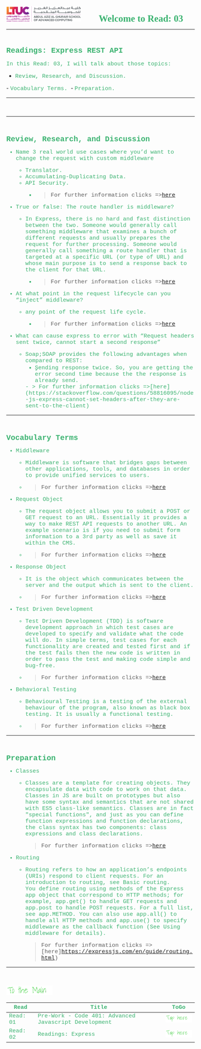<img src="../assets/logo.png"
 title="LTUC-Abdul Aziz Al Ghurair School of Advanced Computing" width="200" />  &nbsp;&nbsp;&nbsp;&nbsp;&nbsp;&nbsp;&nbsp;&nbsp;&nbsp;&nbsp; <span style="font-family:Papyrus; font-size:25px;color:rgb(60, 179, 113)">**Welcome to Read: 03**</span>

---
<br>

<span style="font-family:Courier New; font-size:20px;color:rgb(60, 179, 113)"> **Readings: Express REST API** </span>

<span style="font-family:Courier New; font-size:15px;color:rgb(60, 179, 113)">In this Read: 03, I will talk about those topics:
</span>

- <span style="font-family:Courier New; font-size:15px;color:rgb(60, 179, 113)">Review, Research, and Discussion.
</span>
- <span style="font-family:Courier New; font-size:15px;color:rgb(60, 179, 113)"> Vocabulary Terms.
</span>
- <span style="font-family:Courier New; font-size:15px;color:rgb(60, 179, 113)"> Preparation.

<br>

---
<br>

---
<br>

<span style="font-family:Courier New; font-size:20px;color:rgb(60, 179, 113)">**Review, Research, and Discussion** </span>

- <span style="font-family:Courier New; font-size:15px;color:rgb(60, 179, 113)">Name 3 real world use cases where you’d want to change the request with custom middleware</span><br>
  - <span style="font-family:Courier New; font-size:15px;color:rgb(60, 179, 113)">Translator.
    </span>
  - <span style="font-family:Courier New; font-size:15px;color:rgb(60, 179, 113)">Accumulating-Duplicating Data.
    </span>
  - <span style="font-family:Courier New; font-size:15px;color:rgb(60, 179, 113)">API Security.
    </span>
      - > For further information clicks =>[here](https://www.freecodecamp.org/news/what-is-middleware-with-example-use-cases/)

- <span style="font-family:Courier New; font-size:15px;color:rgb(60, 179, 113)">True or false: The route handler is middleware?</span><br>
  - <span style="font-family:Courier New; font-size:15px;color:rgb(60, 179, 113)">In Express, there is no hard and fast distinction between the two. Someone would generally call something middleware that examines a bunch of different requests and usually prepares the request for further processing. Someone would generally call something a route handler that is targeted at a specific URL (or type of URL) and whose main purpose is to send a response back to the client for that URL.
    </span>
    - > For further information clicks =>[here](https://stackoverflow.com/questions/58925276/what-is-the-difference-between-a-route-handler-and-middleware-function-in-expres)

- <span style="font-family:Courier New; font-size:15px;color:rgb(60, 179, 113)">At what point in the request lifecycle can you “inject” middleware?</span><br>
  - <span style="font-family:Courier New; font-size:15px;color:rgb(60, 179, 113)">any point of the request life cycle.
    </span>
      - > For further information clicks =>[here](https://dev.to/teamhive/creating-a-transaction-interceptor-using-nest-js-2inb)

- <span style="font-family:Courier New; font-size:15px;color:rgb(60, 179, 113)">What can cause express to error with “Request headers sent twice, cannot start a second response”</span><br>
  - <span style="font-family:Courier New; font-size:15px;color:rgb(60, 179, 113)">Soap;SOAP provides the following advantages when compared to REST:
    </span>
    - <span style="font-family:Courier New; font-size:15px;color:rgb(60, 179, 113)">ٍSending response twice. So, you are getting the error second time because the the response is already send.
    </span>
      - > For further information clicks =>[here](https://stackoverflow.com/questions/58816095/node-js-express-cannot-set-headers-after-they-are-sent-to-the-client)


---
<br>

<span style="font-family:Courier New; font-size:20px;color:rgb(60, 179, 113)">**Vocabulary Terms** </span>

- <span style="font-family:Courier New; font-size:15px;color:rgb(60, 179, 113)">Middleware</span><br>
  - <span style="font-family:Courier New; font-size:15px;color:rgb(60, 179, 113)">Middleware is software that bridges gaps between other applications, tools, and databases in order to provide unified services to users. 
    </span>
  - > For further information clicks =>[here](https://www.talend.com/resources/what-is-middleware/#:~:text=Middleware%20is%20software%20that%20bridges,software%20platforms%20and%20devices%20together.)

- <span style="font-family:Courier New; font-size:15px;color:rgb(60, 179, 113)">Request Object</span><br>
  - <span style="font-family:Courier New; font-size:15px;color:rgb(60, 179, 113)">The request object allows you to submit a POST or GET request to an URL. Essentially it provides a way to make REST API requests to another URL. An example scenario is if you need to submit form information to a 3rd party as well as save it within the CMS.
    </span>
  - > For further information clicks =>[here](https://www.branchcms.com/learn/docs/developer/twig/request-object)

- <span style="font-family:Courier New; font-size:15px;color:rgb(60, 179, 113)">Response Object</span><br>
  - <span style="font-family:Courier New; font-size:15px;color:rgb(60, 179, 113)">It is the object which communicates between the server and the output which is sent to the client.
    </span>
  - > For further information clicks =>[here](https://www.4guysfromrolla.com/webtech/faq/Beginner/faq3.shtml#:~:text=One%20of%20the%20most%20important,is%20sent%20to%20the%20client.)

- <span style="font-family:Courier New; font-size:15px;color:rgb(60, 179, 113)">Test Driven Development</span><br>
  - <span style="font-family:Courier New; font-size:15px;color:rgb(60, 179, 113)">Test Driven Development (TDD) is software development approach in which test cases are developed to specify and validate what the code will do. In simple terms, test cases for each functionality are created and tested first and if the test fails then the new code is written in order to pass the test and making code simple and bug-free.
    </span>
  - > For further information clicks =>[here](https://www.guru99.com/test-driven-development.html)

- <span style="font-family:Courier New; font-size:15px;color:rgb(60, 179, 113)">Behavioral Testing</span><br>
  - <span style="font-family:Courier New; font-size:15px;color:rgb(60, 179, 113)">Behavioural Testing is a testing of the external behaviour of the program, also known as black box testing. It is usually a functional testing.
    </span>
  - > For further information clicks =>[here](https://www.tutorialspoint.com/software_testing_dictionary/behaviour_testing.htm#:~:text=Behavioural%20Testing%20is%20a%20testing,is%20usually%20a%20functional%20testing.)
---
<br>

<span style="font-family:Courier New; font-size:20px;color:rgb(60, 179, 113)">**Preparation** </span>

- <span style="font-family:Courier New; font-size:15px;color:rgb(60, 179, 113)">Classes</span><br>
  - <span style="font-family:Courier New; font-size:15px;color:rgb(60, 179, 113)">Classes are a template for creating objects. They encapsulate data with code to work on that data. Classes in JS are built on prototypes but also have some syntax and semantics that are not shared with ES5 class-like semantics. Classes are in fact "special functions", and just as you can define function expressions and function declarations, the class syntax has two components: class expressions and class declarations.
    </span>
    > For further information clicks =>[here](https://developer.mozilla.org/en-US/docs/Web/JavaScript/Reference/Classes) 

- <span style="font-family:Courier New; font-size:15px;color:rgb(60, 179, 113)">Routing</span><br>
  - <span style="font-family:Courier New; font-size:15px;color:rgb(60, 179, 113)">Routing refers to how an application’s endpoints (URIs) respond to client requests. For an introduction to routing, see Basic routing. <br> You define routing using methods of the Express app object that correspond to HTTP methods; for example, app.get() to handle GET requests and app.post to handle POST requests. For a full list, see app.METHOD. You can also use app.all() to handle all HTTP methods and app.use() to specify middleware as the callback function (See Using middleware for details).
    </span>
    > For further information clicks =>[here]https://expressjs.com/en/guide/routing.html) 

---
<br>

[<img src="assets/main.gif">](README)
<br>

| <span style="font-family:Courier New; font-size:15px;color:rgb(60, 179, 113)"> **Read** </span> |  <span style="font-family:Courier New; font-size:15px;color:rgb(60, 179, 113)"> **Title** </span>  |   <span style="font-family:Courier New; font-size:15px;color:rgb(60, 179, 113)"> **ToGo** </span>  |
| ----------- | ----------- | ----------- |
| <span style="font-family:Courier New; font-size:15px;color:rgb(60, 179, 113)"> Read: 01 </span>      | <span style="font-family:Courier New; font-size:15px;color:rgb(60, 179, 113)">Pre-Work - Code 401: Advanced Javascript Development</span>       |[<img src="assets/taphere.gif">](class-01)|
| <span style="font-family:Courier New; font-size:15px;color:rgb(60, 179, 113)"> Read: 02 </span>      | <span style="font-family:Courier New; font-size:15px;color:rgb(60, 179, 113)">Readings: Express</span>       |[<img src="assets/taphere.gif">](class-02)|